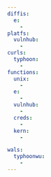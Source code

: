 ```yaml
---
diffis:
  e:
    -
platfs:
  vulnhub:
    -
curls:
  typhoon:
    -
functions:
  unix:
    -
  e:
    -
  vulnhub:
    -
  creds:
    -
  kern:
    -

wals:
  typhoonwu:
    -
---
```

